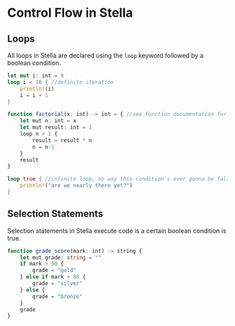 # Control Flow in Stella

## Loops

All loops in Stella are declared using the `loop` keyword followed by a boolean condition.

```rust
let mut i: int = 0
loop i < 10 { //definite iteration
    println!(i)
    i = i + 1
}
```

```typescript
function factorial(x: int) -> int = { //see function documentation for explanation
    let mut n: int = x
    let mut result: int = 1
    loop n > 1 {
        result = result * n
        n = n-1
    }
    result
}
```

```rust
loop true { //infinite loop, no way this condition's ever gonna be false
    println!("are we nearly there yet?")
}
```

## Selection Statements

Selection statements in Stella execute code is a certain boolean condition is true.

```typescript
function grade_score(mark: int) -> string {
    let mut grade: string = ""
    if mark > 90 {
        grade = "gold"
    } else if mark > 80 {
        grade = "silver"
    } else {
        grade = "bronze"
    }
    grade
}
```
